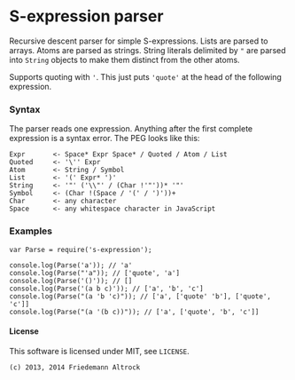 S-expression parser
===================

Recursive descent parser for simple S-expressions. Lists are parsed to arrays.
Atoms are parsed as strings. String literals delimited by `"` are parsed into
`String` objects to make them distinct from the other atoms.

Supports quoting with `'`. This just puts `'quote'` at the head of the
following expression.

### Syntax

The parser reads one expression. Anything after the first complete expression
is a syntax error. The PEG looks like this:

    Expr       <- Space* Expr Space* / Quoted / Atom / List
    Quoted     <- '\'' Expr
    Atom       <- String / Symbol
    List       <- '(' Expr* ')'
    String     <- '"' ('\\"' / (Char !'"'))* '"'
    Symbol     <- (Char !(Space / '(' / ')'))+
    Char       <- any character
    Space      <- any whitespace character in JavaScript


### Examples

    var Parse = require('s-expression');

    console.log(Parse('a')); // 'a'
    console.log(Parse("'a")); // ['quote', 'a']
    console.log(Parse('()')); // []
    console.log(Parse('(a b c)')); // ['a', 'b', 'c']
    console.log(Parse("(a 'b 'c)")); // ['a', ['quote' 'b'], ['quote', 'c']]
    console.log(Parse("(a '(b c))")); // ['a', ['quote', 'b', 'c']]


#### License

This software is licensed under MIT, see `LICENSE`.

    (c) 2013, 2014 Friedemann Altrock 


    
